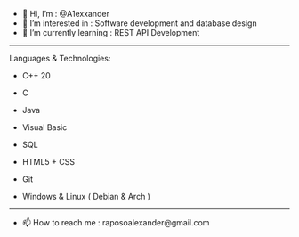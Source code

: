 - 👋 Hi, I’m : @A1exxander
- 👀 I’m interested in : Software development and database design
- 🌱 I’m currently learning : REST API Development
<hr>
Languages & Technologies:

- C++ 20

- C

- Java 

- Visual Basic

- SQL
 
- HTML5 + CSS

- Git

- Windows & Linux ( Debian & Arch )
<hr>
<ul>
 <li> 📫 How to reach me : raposoalexander@gmail.com </li>
<ul>
<!---
A1exxander/A1exxander is a ✨ special ✨ repository because its `README.md` (this file) appears on your GitHub profile.
You can click the Preview link to take a look at your changes.
--->

